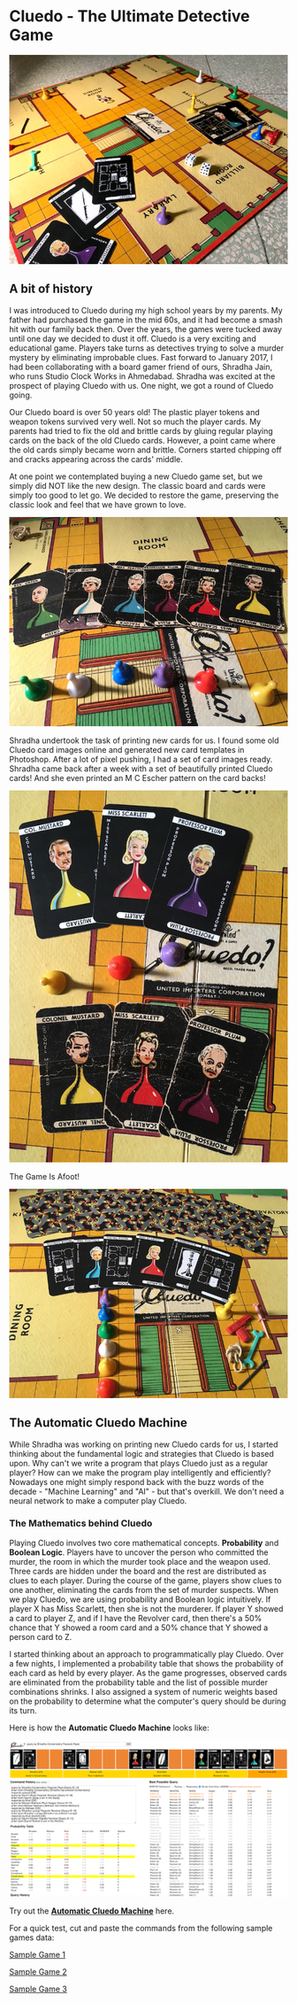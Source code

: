 Cluedo - The Ultimate Detective Game
====================================

![Cluedo Board](photos/cluedo_board.JPG)

A bit of history
----------------

I was introduced to Cluedo during my high school years by my parents. My father had purchased the game in the mid 60s, and it had become a smash hit with our family back then. Over the years, the games were tucked away until one day we decided to dust it off. Cluedo is a very exciting and educational game. Players take turns as detectives trying to solve a murder mystery by eliminating improbable clues. Fast forward to January 2017, I had been collaborating with a board gamer friend of ours, Shradha Jain, who runs Studio Clock Works in Ahmedabad. Shradha was excited at the prospect of playing Cluedo with us. One night, we got a round of Cluedo going.

Our Cluedo board is over 50 years old! The plastic player tokens and weapon tokens survived very well. Not so much the player cards. My parents had tried to fix the old and brittle cards by gluing regular playing cards on the back of the old Cluedo cards. However, a point came where the old cards simply became worn and brittle. Corners started chipping off and cracks appearing across the cards' middle.

At one point we contemplated buying a new Cluedo game set, but we simply did NOT like the new design. The classic board and cards were simply too good to let go. We decided to restore the game, preserving the classic look and feel that we have grown to love.

![Old Cluedo Cards](photos/old_cards1.JPG)

Shradha undertook the task of printing new cards for us. I found some old Cluedo card images online and generated new card templates in Photoshop. After a lot of pixel pushing, I had a set of card images ready. Shradha came back after a week with a set of beautifully printed Cluedo cards! And she even printed an M C Escher pattern on the card backs!

![Old vs New](photos/old_vs_new.JPG)

The Game Is Afoot!

![New Cards](photos/new_cards2.JPG)

The Automatic Cluedo Machine
----------------------------

While Shradha was working on printing new Cluedo cards for us, I started thinking about the fundamental logic and strategies that Cluedo is based upon. Why can't we write a program that plays Cluedo just as a regular player? How can we make the program play intelligently and efficiently? Nowadays one might simply respond back with the buzz words of the decade - "Machine Learning" and "AI" - but that's overkill. We don't need a neural network to make a computer play Cluedo.

### The Mathematics behind Cluedo

Playing Cluedo involves two core mathematical concepts. **Probability** and **Boolean Logic**. Players have to uncover the person who committed the murder, the room in which the murder took place and the weapon used. Three cards are hidden under the board and the rest are distributed as clues to each player. During the course of the game, players show clues to one another, eliminating the cards from the set of murder suspects. When we play Cluedo, we are using probability and Boolean logic intuitively. If player X has Miss Scarlett, then she is not the murderer. If player Y showed a card to player Z, and if I have the Revolver card, then there's a 50% chance that Y showed a room card and a 50% chance that Y showed a person card to Z.

I started thinking about an approach to programmatically play Cluedo. Over a few nights, I implemented a probability table that shows the probability of each card as held by every player. As the game progresses, observed cards are eliminated from the probability table and the list of possible murder combinations shrinks. I also assigned a system of numeric weights based on the probability to determine what the computer's query should be during its turn.

Here is how the **Automatic Cluedo Machine** looks like:

![Automatic Cluedo Machine](photos/automatic_cluedo_machine.png)

Try out the [**Automatic Cluedo Machine**](https://therealsaumil.github.io/cluedo-game/cluedo.html) here.

For a quick test, cut and paste the commands from the following sample games data:

[Sample Game 1](sample_games/game3_commands.txt)

[Sample Game 2](sample_games/game4_commands.txt)

[Sample Game 3](sample_games/game6_commands.txt)

